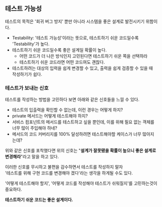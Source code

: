 ## 테스트 가능성
테스트의 목적은 '회귀 버그 방지' 뿐만 아니라 시스템을 좋은 설계로 발전시키기 위함이다.

- Testability: '테스트 가능성'이라는 뜻으로, 테스트하기 쉬운 코드일수록 'Testability'가 높다.
- 테스트하기 쉬운 코드일수록 좋은 설계일 확률이 높다.
    - 어떤 코드가 더 나은 방식인지 고민된다면 테스트하기 쉬운 쪽을 선택하라
    - 테스트하기 쉬운 코드라면 어떤 코드여도 괜찮다.
- 테스트하려는 대상의 입력을 쉽게 변경할 수 있고, 출력을 쉽게 검증할 수 있을 때 작성하기가 쉽다.

### 테스트가 보내는 신호
테스트를 작성하는 방법을 고민하다 보면 아래와 같은 신호들을 느낄 수 있다.

- 테스트의 입출력을 확인할 수 없는데, 이런 경우는 어떻게 하지?
- private 메서드는 어떻게 테스트해야 하지?
- 서비스 컴포넌트의 메서드를 테스트하고 싶을 뿐인데, 이를 위해 필요 없는 객체를 너무 많이 주입해야 하네?
- 메서드의 코드 커버리지를 100% 달성하려면 테스트해야할 케이스가 너무 많아지는데?

위와 같은 신호를 포착했다면 위의 신호는 "**설계가 잘못됐을 확률이 높으니 좋은 설계로 변경해라**"라고 말을 하고 있다.

이러한 신호를 무시하고 불편을 감수하면서 테스트를 작성하지 말자  
'테스트를 위해 구현 코드를 변경해야 겠다'라는 생각을 하게될 수도 있다.

'어떻게 테스트해야 할지', '어떻게 코드를 작성해야 테스트가 쉬워질지'를 고민하는것이 중요하다.

**테스트하기 쉬운 코드는 좋은 설계이다.**

